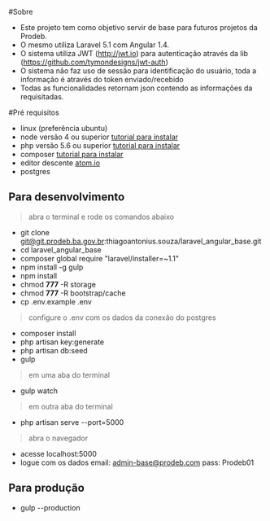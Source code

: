 #Sobre

- Este projeto tem como objetivo servir de base para futuros projetos da Prodeb.
- O mesmo utiliza Laravel 5.1 com Angular 1.4. 
- O sistema utiliza JWT (http://jwt.io) para autenticação através da lib (https://github.com/tymondesigns/jwt-auth)
- O sistema não faz uso de sessão para identificação do usuário, toda a informação é através do token enviado/recebido
- Todas as funcionalidades retornam json contendo as informações da requisitadas.

#Pré requisitos

- linux (preferência ubuntu)
- node versão 4 ou superior [tutorial para instalar](https://nodejs.org/en/download/package-manager/)
- php versão 5.6 ou superior [tutorial para instalar](http://tecadmin.net/install-php5-on-ubuntu/)
- composer [tutorial para instalar](https://getcomposer.org/doc/00-intro.md#globally)
- editor descente [atom.io](https://atom.io/)
- postgres

## Para desenvolvimento

> abra o terminal e rode os comandos abaixo

- git clone git@git.prodeb.ba.gov.br:thiagoantonius.souza/laravel_angular_base.git
- cd laravel_angular_base
- composer global require "laravel/installer=~1.1"
- npm install -g gulp
- npm install
- chmod **777** -R storage
- chmod **777** -R bootstrap/cache
- cp .env.example .env

> configure o .env com os dados da conexão do postgres

- composer install
- php artisan key:generate
- php artisan db:seed
- gulp

> em uma aba do terminal

- gulp watch

> em outra aba do terminal

- php artisan serve --port=5000

> abra o navegador

- acesse localhost:5000
- logue com os dados email: admin-base@prodeb.com pass: Prodeb01

## Para produção

- gulp --production


